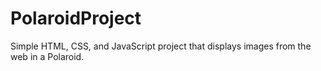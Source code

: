 # PolaroidProject
Simple HTML, CSS, and JavaScript project that displays images from the web in a Polaroid.
